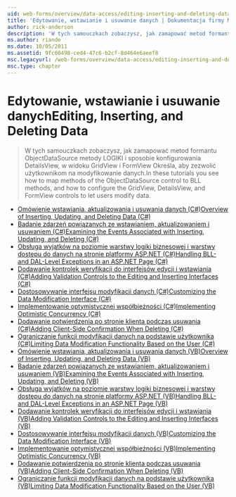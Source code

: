 ```yaml
---
uid: web-forms/overview/data-access/editing-inserting-and-deleting-data/index
title: 'Edytowanie, wstawianie i usuwanie danych | Dokumentacja firmy Microsoft'
author: rick-anderson
description: 'W tych samouczkach zobaczysz, jak zamapować metod formantu ObjectDataSource metody LOGIKI i sposób konfigurowania GridView DetailsView i FormView co...'
ms.author: riande
ms.date: 10/05/2011
ms.assetid: 9fc60498-ced4-47c6-b2cf-8d464e6aeef8
msc.legacyurl: /web-forms/overview/data-access/editing-inserting-and-deleting-data
msc.type: chapter
---
```

<a name="editing-inserting-and-deleting-data"></a><span data-ttu-id="a5831-103">Edytowanie, wstawianie i usuwanie danych</span><span class="sxs-lookup"><span data-stu-id="a5831-103">Editing, Inserting, and Deleting Data</span></span>
====================
> <span data-ttu-id="a5831-104">W tych samouczkach zobaczysz, jak zamapować metod formantu ObjectDataSource metody LOGIKI i sposobie konfigurowania DetailsView, w widoku GridView i FormView Określa, aby zezwolić użytkownikom na modyfikowanie danych.</span><span class="sxs-lookup"><span data-stu-id="a5831-104">In these tutorials you see how to map methods of the ObjectDataSource control to BLL methods, and how to configure the GridView, DetailsView, and FormView controls to let users modify data.</span></span>


- [<span data-ttu-id="a5831-105">Omówienie wstawiania, aktualizowania i usuwania danych (C#)</span><span class="sxs-lookup"><span data-stu-id="a5831-105">Overview of Inserting, Updating, and Deleting Data (C#)</span></span>](an-overview-of-inserting-updating-and-deleting-data-cs.md)
- [<span data-ttu-id="a5831-106">Badanie zdarzeń powiązanych ze wstawianiem, aktualizowaniem i usuwaniem (C#)</span><span class="sxs-lookup"><span data-stu-id="a5831-106">Examining the Events Associated with Inserting, Updating, and Deleting (C#)</span></span>](examining-the-events-associated-with-inserting-updating-and-deleting-cs.md)
- [<span data-ttu-id="a5831-107">Obsługa wyjątków na poziomie warstwy logiki biznesowej i warstwy dostępu do danych na stronie platformy ASP.NET (C#)</span><span class="sxs-lookup"><span data-stu-id="a5831-107">Handling BLL- and DAL-Level Exceptions in an ASP.NET Page (C#)</span></span>](handling-bll-and-dal-level-exceptions-in-an-asp-net-page-cs.md)
- [<span data-ttu-id="a5831-108">Dodawanie kontrolek weryfikacji do interfejsów edycji i wstawiania (C#)</span><span class="sxs-lookup"><span data-stu-id="a5831-108">Adding Validation Controls to the Editing and Inserting Interfaces (C#)</span></span>](adding-validation-controls-to-the-editing-and-inserting-interfaces-cs.md)
- [<span data-ttu-id="a5831-109">Dostosowywanie interfejsu modyfikacji danych (C#)</span><span class="sxs-lookup"><span data-stu-id="a5831-109">Customizing the Data Modification Interface (C#)</span></span>](customizing-the-data-modification-interface-cs.md)
- [<span data-ttu-id="a5831-110">Implementowanie optymistycznej współbieżności (C#)</span><span class="sxs-lookup"><span data-stu-id="a5831-110">Implementing Optimistic Concurrency (C#)</span></span>](implementing-optimistic-concurrency-cs.md)
- [<span data-ttu-id="a5831-111">Dodawanie potwierdzenia po stronie klienta podczas usuwania (C#)</span><span class="sxs-lookup"><span data-stu-id="a5831-111">Adding Client-Side Confirmation When Deleting (C#)</span></span>](adding-client-side-confirmation-when-deleting-cs.md)
- [<span data-ttu-id="a5831-112">Ograniczanie funkcji modyfikacji danych na podstawie użytkownika (C#)</span><span class="sxs-lookup"><span data-stu-id="a5831-112">Limiting Data Modification Functionality Based on the User (C#)</span></span>](limiting-data-modification-functionality-based-on-the-user-cs.md)
- [<span data-ttu-id="a5831-113">Omówienie wstawiania, aktualizowania i usuwania danych (VB)</span><span class="sxs-lookup"><span data-stu-id="a5831-113">Overview of Inserting, Updating, and Deleting Data (VB)</span></span>](an-overview-of-inserting-updating-and-deleting-data-vb.md)
- [<span data-ttu-id="a5831-114">Badanie zdarzeń powiązanych ze wstawianiem, aktualizowaniem i usuwaniem (VB)</span><span class="sxs-lookup"><span data-stu-id="a5831-114">Examining the Events Associated with Inserting, Updating, and Deleting (VB)</span></span>](examining-the-events-associated-with-inserting-updating-and-deleting-vb.md)
- [<span data-ttu-id="a5831-115">Obsługa wyjątków na poziomie warstwy logiki biznesowej i warstwy dostępu do danych na stronie platformy ASP.NET (VB)</span><span class="sxs-lookup"><span data-stu-id="a5831-115">Handling BLL- and DAL-Level Exceptions in an ASP.NET Page (VB)</span></span>](handling-bll-and-dal-level-exceptions-in-an-asp-net-page-vb.md)
- [<span data-ttu-id="a5831-116">Dodawanie kontrolek weryfikacji do interfejsów edycji i wstawiania (VB)</span><span class="sxs-lookup"><span data-stu-id="a5831-116">Adding Validation Controls to the Editing and Inserting Interfaces (VB)</span></span>](adding-validation-controls-to-the-editing-and-inserting-interfaces-vb.md)
- [<span data-ttu-id="a5831-117">Dostosowywanie interfejsu modyfikacji danych (VB)</span><span class="sxs-lookup"><span data-stu-id="a5831-117">Customizing the Data Modification Interface (VB)</span></span>](customizing-the-data-modification-interface-vb.md)
- [<span data-ttu-id="a5831-118">Implementowanie optymistycznej współbieżności (VB)</span><span class="sxs-lookup"><span data-stu-id="a5831-118">Implementing Optimistic Concurrency (VB)</span></span>](implementing-optimistic-concurrency-vb.md)
- [<span data-ttu-id="a5831-119">Dodawanie potwierdzenia po stronie klienta podczas usuwania (VB)</span><span class="sxs-lookup"><span data-stu-id="a5831-119">Adding Client-Side Confirmation When Deleting (VB)</span></span>](adding-client-side-confirmation-when-deleting-vb.md)
- [<span data-ttu-id="a5831-120">Ograniczanie funkcji modyfikacji danych na podstawie użytkownika (VB)</span><span class="sxs-lookup"><span data-stu-id="a5831-120">Limiting Data Modification Functionality Based on the User (VB)</span></span>](limiting-data-modification-functionality-based-on-the-user-vb.md)
